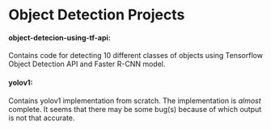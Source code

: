 # Object Detection Projects

#### object-detecion-using-tf-api: <br/>
Contains code for detecting 10 different classes of objects using Tensorflow Object Detection API and Faster R-CNN model.
<br/>

#### yolov1: <br/>
Contains yolov1 implementation from scratch. The implementation is *almost* complete. It seems that there may be some bug(s) because of which output is not that accurate.
